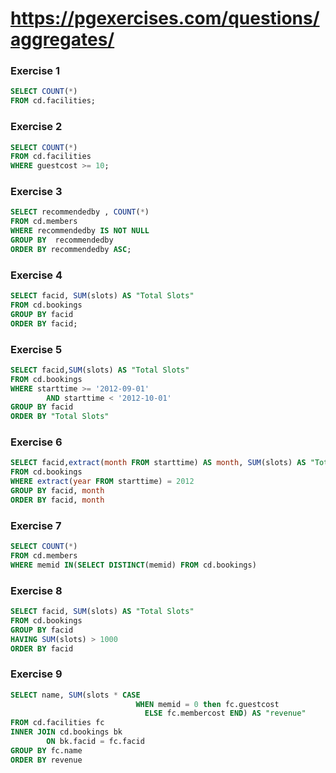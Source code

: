 # https://pgexercises.com/questions/aggregates/

### Exercise 1

```sql
SELECT COUNT(*)
FROM cd.facilities;
```

### Exercise 2

```sql
SELECT COUNT(*)
FROM cd.facilities
WHERE guestcost >= 10;
```

### Exercise 3

```sql
SELECT recommendedby , COUNT(*)
FROM cd.members
WHERE recommendedby IS NOT NULL
GROUP BY  recommendedby
ORDER BY recommendedby ASC;
```

### Exercise 4

```sql
SELECT facid, SUM(slots) AS "Total Slots"
FROM cd.bookings
GROUP BY facid
ORDER BY facid;
```

### Exercise 5

```sql
SELECT facid,SUM(slots) AS "Total Slots"
FROM cd.bookings
WHERE starttime >= '2012-09-01'
		AND starttime < '2012-10-01'
GROUP BY facid
ORDER BY "Total Slots"
```

### Exercise 6

```sql
SELECT facid,extract(month FROM starttime) AS month, SUM(slots) AS "Total Slots"
FROM cd.bookings
WHERE extract(year FROM starttime) = 2012
GROUP BY facid, month
ORDER BY facid, month
```

### Exercise 7

```sql
SELECT COUNT(*)
FROM cd.members
WHERE memid IN(SELECT DISTINCT(memid) FROM cd.bookings)
```

### Exercise 8

```sql
SELECT facid, SUM(slots) AS "Total Slots"
FROM cd.bookings
GROUP BY facid
HAVING SUM(slots) > 1000
ORDER BY facid
```

### Exercise 9

```sql
SELECT name, SUM(slots * CASE
  							WHEN memid = 0 then fc.guestcost
							  ELSE fc.membercost END) AS "revenue"
FROM cd.facilities fc
INNER JOIN cd.bookings bk
		ON bk.facid = fc.facid
GROUP BY fc.name
ORDER BY revenue
```
